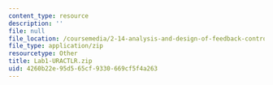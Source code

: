 ```yaml
---
content_type: resource
description: ''
file: null
file_location: /coursemedia/2-14-analysis-and-design-of-feedback-control-systems-spring-2014/4260b22e95d565cf9330669cf5f4a263_Lab1-URACTLR.zip
file_type: application/zip
resourcetype: Other
title: Lab1-URACTLR.zip
uid: 4260b22e-95d5-65cf-9330-669cf5f4a263
---
```

